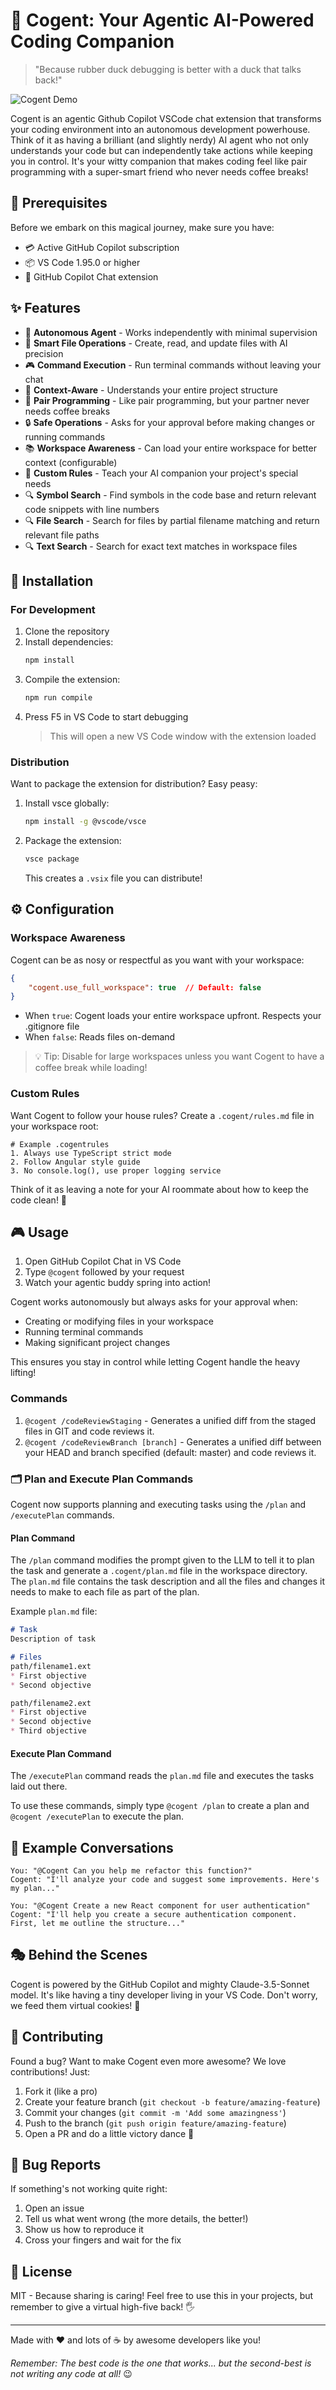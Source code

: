 # 🚀 Cogent: Your Agentic AI-Powered Coding Companion

> "Because rubber duck debugging is better with a duck that talks back!"

![Cogent Demo](assets/cogent.gif)

Cogent is an agentic Github Copilot VSCode chat extension that transforms your coding environment into an autonomous development powerhouse. Think of it as having a brilliant (and slightly nerdy) AI agent who not only understands your code but can independently take actions while keeping you in control. It's your witty companion that makes coding feel like pair programming with a super-smart friend who never needs coffee breaks!

## 🎯 Prerequisites

Before we embark on this magical journey, make sure you have:

- 💳 Active GitHub Copilot subscription
- 📦 VS Code 1.95.0 or higher
- 🤖 GitHub Copilot Chat extension

## ✨ Features

- 🤖 **Autonomous Agent** - Works independently with minimal supervision
- 📝 **Smart File Operations** - Create, read, and update files with AI precision
- 🎮 **Command Execution** - Run terminal commands without leaving your chat
- 🧠 **Context-Aware** - Understands your entire project structure
- 🤝 **Pair Programming** - Like pair programming, but your partner never needs coffee breaks
- 🔒 **Safe Operations** - Asks for your approval before making changes or running commands
- 📚 **Workspace Awareness** - Can load your entire workspace for better context (configurable)
- 📜 **Custom Rules** - Teach your AI companion your project's special needs
- 🔍 **Symbol Search** - Find symbols in the code base and return relevant code snippets with line numbers
- 🔍 **File Search** - Search for files by partial filename matching and return relevant file paths
- 🔍 **Text Search** - Search for exact text matches in workspace files

## 🚀 Installation

### For Development

1. Clone the repository
2. Install dependencies:
   ```bash
   npm install
   ```
3. Compile the extension:
   ```bash
   npm run compile
   ```
4. Press F5 in VS Code to start debugging
   > This will open a new VS Code window with the extension loaded

### Distribution

Want to package the extension for distribution? Easy peasy:

1. Install vsce globally:
   ```bash
   npm install -g @vscode/vsce
   ```
2. Package the extension:
   ```bash
   vsce package
   ```
   This creates a `.vsix` file you can distribute!

## ⚙️ Configuration

### Workspace Awareness

Cogent can be as nosy or respectful as you want with your workspace:

```json
{
    "cogent.use_full_workspace": true  // Default: false
}
```

- When `true`: Cogent loads your entire workspace upfront. Respects your .gitignore file
- When `false`: Reads files on-demand

> 💡 Tip: Disable for large workspaces unless you want Cogent to have a coffee break while loading!

### Custom Rules

Want Cogent to follow your house rules? Create a `.cogent/rules.md` file in your workspace root:

```plaintext
# Example .cogentrules
1. Always use TypeScript strict mode
2. Follow Angular style guide
3. No console.log(), use proper logging service
```

Think of it as leaving a note for your AI roommate about how to keep the code clean! 🧹

## 🎮 Usage

1. Open GitHub Copilot Chat in VS Code
2. Type `@cogent` followed by your request
3. Watch your agentic buddy spring into action!

Cogent works autonomously but always asks for your approval when:
- Creating or modifying files in your workspace
- Running terminal commands
- Making significant project changes

This ensures you stay in control while letting Cogent handle the heavy lifting!

### Commands

1. `@cogent /codeReviewStaging` - Generates a unified diff from the staged files in GIT and code reviews it.
2. `@cogent /codeReviewBranch [branch]` - Generates a unified diff between your HEAD and branch specified (default: master) and code reviews it.

### 🗂️ Plan and Execute Plan Commands

Cogent now supports planning and executing tasks using the `/plan` and `/executePlan` commands.

#### Plan Command

The `/plan` command modifies the prompt given to the LLM to tell it to plan the task and generate a `.cogent/plan.md` file in the workspace directory. The `plan.md` file contains the task description and all the files and changes it needs to make to each file as part of the plan.

Example `plan.md` file:

```md
# Task
Description of task

# Files
path/filename1.ext
* First objective
* Second objective

path/filename2.ext
* First objective
* Second objective
* Third objective
```

#### Execute Plan Command

The `/executePlan` command reads the `plan.md` file and executes the tasks laid out there.

To use these commands, simply type `@cogent /plan` to create a plan and `@cogent /executePlan` to execute the plan.


## 💬 Example Conversations

```
You: "@Cogent Can you help me refactor this function?"
Cogent: "I'll analyze your code and suggest some improvements. Here's my plan..."
```

```
You: "@Cogent Create a new React component for user authentication"
Cogent: "I'll help you create a secure authentication component. First, let me outline the structure..."
```

## 🎭 Behind the Scenes

Cogent is powered by the GitHub Copilot and mighty Claude-3.5-Sonnet model. It's like having a tiny developer living in your VS Code. Don't worry, we feed them virtual cookies! 🍪

## 🤝 Contributing

Found a bug? Want to make Cogent even more awesome? We love contributions! Just:

1. Fork it (like a pro)
2. Create your feature branch (`git checkout -b feature/amazing-feature`)
3. Commit your changes (`git commit -m 'Add some amazingness'`)
4. Push to the branch (`git push origin feature/amazing-feature`)
5. Open a PR and do a little victory dance 💃

## 🐛 Bug Reports

If something's not working quite right:

1. Open an issue
2. Tell us what went wrong (the more details, the better!)
3. Show us how to reproduce it
4. Cross your fingers and wait for the fix

## 📜 License

MIT - Because sharing is caring! Feel free to use this in your projects, but remember to give a virtual high-five back! 🖐️

---

Made with ❤️ and lots of ☕ by awesome developers like you!

*Remember: The best code is the one that works... but the second-best is not writing any code at all!* 😉
